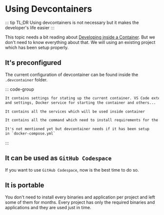 # Using Devcontainers

::: tip TL;DR
Using devcontainers is not necessary but it makes the developer's life easier
:::

This topic needs a bit reading about [Developing inside a Container]. But we don't need to know everything about that. We will using an existing project which has been setup properly.

## It's preconfigured

The current configuration of devcontainer can be found inside the `.devcontainer` folder.

::: code-group

```html [devcontainer.json]
It contains settings for stating up the current container. VS Code extensions
and settings, Docker service for starting the container and others...
```

```html [docker-compose.yml]
It contains all the services which will be used inside container
```

```html [Dockerfile]
It contains all the command which need to install requirements for the container
```

```html [.env]
It's not mentioned yet but devcontainer needs if it has been setup
in `docker-compose.yml`
```

:::

## It can be used as `GitHub Codespace`

If you want to use `GitHub Codespace`, now is the best time to do so.

## It is portable

You don't need to install every binaries and application per project and left some of them for months. Every project has only the required binaries and applications and they are used just in time.

[Developing inside a Container]: https://code.visualstudio.com/docs/devcontainers/containers
